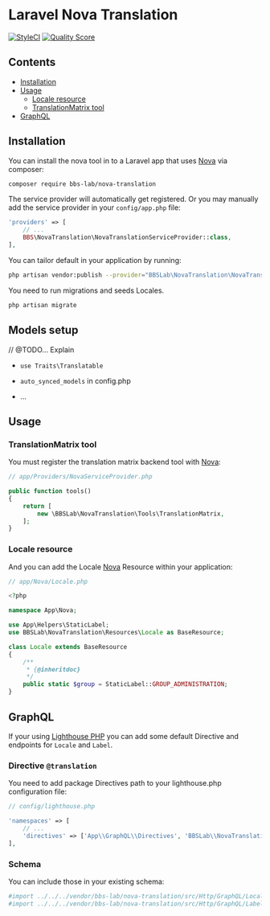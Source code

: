 # Laravel Nova Translation

[![StyleCI](https://styleci.io/repos/221661972/shield)](https://styleci.io/repos/221661972)
[![Quality Score](https://img.shields.io/scrutinizer/g/bbs-lab/nova-translation.svg?style=flat-square)](https://scrutinizer-ci.com/g/bbs-lab/nova-translation)

## Contents

- [Installation](#installation)
- [Usage](#usage)
    - [Locale resource](#locale-resource)
    - [TranslationMatrix tool](#translationmatrix-tool)
- [GraphQL](#graphql)

## Installation

You can install the nova tool in to a Laravel app that uses [Nova](https://nova.laravel.com) via composer:


``` bash
composer require bbs-lab/nova-translation
```

The service provider will automatically get registered. Or you may manually add the service provider in your `config/app.php` file:

```php
'providers' => [
    // ...
    BBS\NovaTranslation\NovaTranslationServiceProvider::class,
],
```

You can tailor default in your application by running:

```bash
php artisan vendor:publish --provider="BBSLab\NovaTranslation\NovaTranslationServiceProvider::class"
```

You need to run migrations and seeds Locales.

```bash
php artisan migrate
```

## Models setup

// @TODO... Explain 

 * `use Traits\Translatable`
 
 * `auto_synced_models` in config.php
 
 * ...

## Usage

### TranslationMatrix tool

You must register the translation matrix backend tool with [Nova](https://nova.laravel.com):

```php
// app/Providers/NovaServiceProvider.php

public function tools()
{
    return [
        new \BBSLab\NovaTranslation\Tools\TranslationMatrix,
    ];
}
```

### Locale resource

And you can add the Locale [Nova](https://nova.laravel.com) Resource within your application:

```php
// app/Nova/Locale.php

<?php

namespace App\Nova;

use App\Helpers\StaticLabel;
use BBSLab\NovaTranslation\Resources\Locale as BaseResource;

class Locale extends BaseResource
{
    /**
     * {@inheritdoc}
     */
    public static $group = StaticLabel::GROUP_ADMINISTRATION;
}
```

## GraphQL

If your using [Lighthouse PHP](https://lighthouse-php.com) you can add some default Directive and endpoints for `Locale` and `Label`.

### Directive `@translation`

You need to add package Directives path to your lighthouse.php configuration file:

```php
// config/lighthouse.php

'namespaces' => [
    // ...
    'directives' => ['App\\GraphQL\\Directives', 'BBSLab\\NovaTranslation\\GraphQL\\Directives'],
],
```

### Schema

You can include those in your existing schema:

```graphql
#import ../../../vendor/bbs-lab/nova-translation/src/Http/GraphQL/Locale/*.graphql
#import ../../../vendor/bbs-lab/nova-translation/src/Http/GraphQL/Label/*.graphql
```
